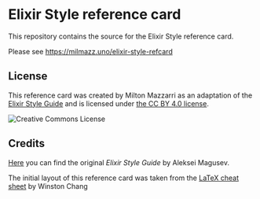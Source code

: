 # Elixir Style reference card

This repository contains the source for the Elixir Style reference card.

Please see https://milmazz.uno/elixir-style-refcard

## License

This reference card was created by Milton Mazzarri as an adaptation of the
[Elixir Style Guide][1] and is licensed under [the CC BY 4.0 license][2].

![Creative Commons License](http://i.creativecommons.org/l/by/4.0/88x31.png)

## Credits

[Here][1] you can find the original *Elixir Style Guide* by Aleksei Magusev.

The initial layout of this reference card was taken from the [LaTeX cheat sheet][3]
by Winston Chang

[1]: https://github.com/lexmag/elixir-style-guide
[2]: https://creativecommons.org/licenses/by/4.0
[3]: https://wch.github.io/latexsheet/
